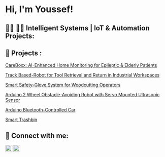 <h1>Hi, I'm Youssef! 
<h2>👨‍💻 👨‍💻 Intelligent Systems | IoT & Automation Projects:</h2>



<h2>🚀 Projects : </h2>

[CareBoxx: AI-Enhanced Home Monitoring for Epileptic & Elderly Patients](https://github.com/triki-youssef/CareBox-/edit/main/README.md)


 [Track Based-Robot for Tool Retrieval and Return in Industrial Workspaces](https://github.com/triki-youssef/Track-Based-Robot-for-Tool-Retrieval-and-Return-in-Industrial-Workspaces)

 
[Smart Safety-Glove System for Woodcutting Operators](https://github.com/triki-youssef/Smart-Safety-Glove-System-for-Woodcutting-Operators/tree/main/G-Wiring)



[Arduino 2 Wheel Obstacle-Avoiding Robot with Servo Mounted Ultrasonic Sensor](https://github.com/triki-youssef/-Arduino-2-Wheel-Obstacle-Avoiding-Robot-with-Servo-Mounted-Ultrasonic-Sensor
) 


[Arduino Bluetooth-Controlled Car](https://github.com/triki-youssef/-Arduino-Bluetooth-Controlled-Car) 


[Smart Trashbin](https://github.com/triki-youssef/Smart-TrashBin/blob/main/README.md)






<h2> 🤳 Connect with me:</h2>


[<img align="left" alt="JoshMadakor | LinkedIn" width="22px" src="https://cdn.jsdelivr.net/npm/simple-icons@v3/icons/linkedin.svg" />][linkedin]
[<img align="left" alt="JoshMadakor | Instagram" width="22px" src="https://cdn.jsdelivr.net/npm/simple-icons@v3/icons/instagram.svg" />][instagram]


[instagram]: https://www.instagram.com/joshmadakor/
[linkedin]: https://linkedin.com/in/joshmadakor



